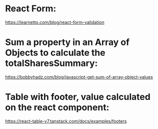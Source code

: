 # React Form:

https://learnetto.com/blog/react-form-validation

# Sum a property in an Array of Objects to calculate the totalSharesSummary:

https://bobbyhadz.com/blog/javascript-get-sum-of-array-object-values

# Table with footer, value calculated on the react component:

https://react-table-v7.tanstack.com/docs/examples/footers
